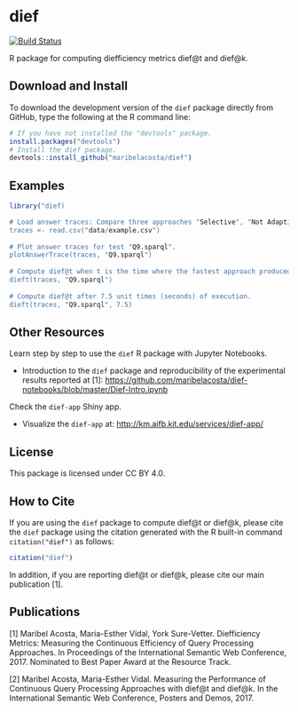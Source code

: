 # dief
[![Build Status](https://travis-ci.org/maribelacosta/dief.svg?branch=master)](https://travis-ci.org/maribelacosta/dief)


R package for computing diefficiency metrics dief@t and dief@k.

## Download and Install
To download the development version of the `dief` package directly from GitHub, type the following at the R command line:
```r
# If you have not installed the "devtools" package.
install.packages("devtools")
# Install the dief package.
devtools::install_github("maribelacosta/dief")
```
## Examples 
```r
library("dief)

# Load answer traces: Compare three approaches "Selective", "Not Adaptive", "Random" when executing the test "Q9.sparql".
traces <- read.csv("data/example.csv")
	
# Plot answer traces for test "Q9.sparql".
plotAnswerTrace(traces, "Q9.sparql")
	
# Compute dief@t when t is the time where the fastest approach produced the last answer.
dieft(traces, "Q9.sparql")
	
# Compute dief@t after 7.5 unit times (seconds) of execution. 
dieft(traces, "Q9.sparql", 7.5)
```

## Other Resources
Learn step by step to use the `dief` R package with Jupyter Notebooks.
- Introduction to the `dief` package and reproducibility of the experimental results reported at [1]: https://github.com/maribelacosta/dief-notebooks/blob/master/Dief-Intro.ipynb

Check the `dief-app` Shiny app.  
 - Visualize the `dief-app` at: http://km.aifb.kit.edu/services/dief-app/


## License 
This package is licensed under CC BY 4.0.

## How to Cite
If you are using the `dief` package to compute dief@t or dief@k, please cite the `dief` package using the citation generated with the R built-in command `citation("dief")` as follows:

```r
citation("dief")
```

In addition, if you are reporting dief@t or dief@k, please cite our main publication [1]. 

## Publications
[1] Maribel Acosta, Maria-Esther Vidal, York Sure-Vetter. Diefficiency Metrics: Measuring the Continuous Efficiency of Query Processing Approaches. In Proceedings of the International Semantic Web Conference, 2017. Nominated to Best Paper Award at the Resource Track. 

[2] Maribel Acosta, Maria-Esther Vidal. Measuring the Performance of Continuous Query Processing Approaches with dief@t and dief@k. In  the International Semantic Web Conference, Posters and Demos, 2017.
